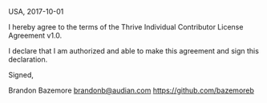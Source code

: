 USA, 2017-10-01

I hereby agree to the terms of the Thrive Individual Contributor License
Agreement v1.0.

I declare that I am authorized and able to make this agreement and sign this
declaration.

Signed,

Brandon Bazemore brandonb@audian.com  https://github.com/bazemoreb
